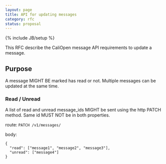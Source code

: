 ```yaml
---
layout: page
title: API for updating messages
category: rfc
status: proposal
---
```


{% include JB/setup %}

This RFC describe the CaliOpen message API requirements to update a message.

## Purpose

A message MIGHT BE marked has read or not. Multiple messages can be updated at the same time.

### Read / Unread

A list of read and unread message_ids MIGHT be sent using the http PATCH  method.
Same id MUST NOT be in both properties.

route: `PATCH /v1/messages/`

body:

```
{
  "read": ["message1", "message2", "message3"],
  "unread": ["message4"]
}
```
